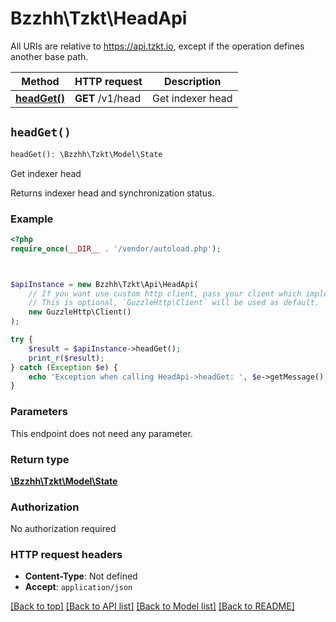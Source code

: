 # Bzzhh\Tzkt\HeadApi

All URIs are relative to https://api.tzkt.io, except if the operation defines another base path.

| Method | HTTP request | Description |
| ------------- | ------------- | ------------- |
| [**headGet()**](HeadApi.md#headGet) | **GET** /v1/head | Get indexer head |


## `headGet()`

```php
headGet(): \Bzzhh\Tzkt\Model\State
```

Get indexer head

Returns indexer head and synchronization status.

### Example

```php
<?php
require_once(__DIR__ . '/vendor/autoload.php');



$apiInstance = new Bzzhh\Tzkt\Api\HeadApi(
    // If you want use custom http client, pass your client which implements `GuzzleHttp\ClientInterface`.
    // This is optional, `GuzzleHttp\Client` will be used as default.
    new GuzzleHttp\Client()
);

try {
    $result = $apiInstance->headGet();
    print_r($result);
} catch (Exception $e) {
    echo 'Exception when calling HeadApi->headGet: ', $e->getMessage(), PHP_EOL;
}
```

### Parameters

This endpoint does not need any parameter.

### Return type

[**\Bzzhh\Tzkt\Model\State**](../Model/State.md)

### Authorization

No authorization required

### HTTP request headers

- **Content-Type**: Not defined
- **Accept**: `application/json`

[[Back to top]](#) [[Back to API list]](../../README.md#endpoints)
[[Back to Model list]](../../README.md#models)
[[Back to README]](../../README.md)

